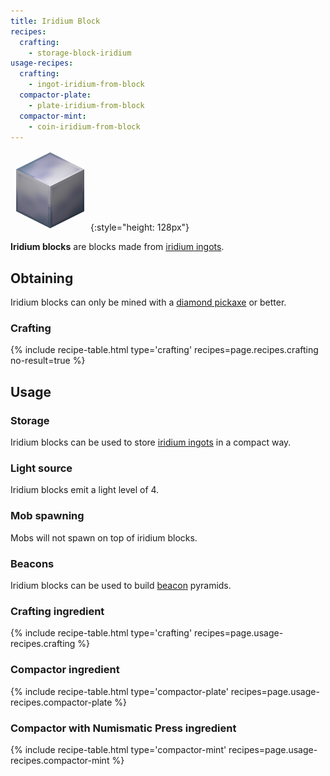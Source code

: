 ```yaml
---
title: Iridium Block
recipes:
  crafting:
    - storage-block-iridium
usage-recipes:
  crafting:
    - ingot-iridium-from-block
  compactor-plate:
    - plate-iridium-from-block
  compactor-mint:
    - coin-iridium-from-block
---
```


![Iridium block](/assets/images/thermal-foundation/storage-block-iridium.png){:style="height: 128px"}


**Iridium blocks** are blocks made from [iridium
ingots](/docs/thermal-foundation/items/materials/ingots/iridium-ingot/).


Obtaining
---------

Iridium blocks can only be mined with a [diamond
pickaxe](https://minecraft.gamepedia.com/Pickaxe) or better.

### Crafting
{% include recipe-table.html type='crafting' recipes=page.recipes.crafting no-result=true %}


Usage
-----

### Storage
Iridium blocks can be used to store [iridium
ingots](/docs/thermal-foundation/items/materials/ingots/iridium-ingot/) in a
compact way.

### Light source
Iridium blocks emit a light level of 4.

### Mob spawning
Mobs will not spawn on top of iridium blocks.

### Beacons
Iridium blocks can be used to build
[beacon](https://minecraft.gamepedia.com/Beacon) pyramids.

### Crafting ingredient
{% include recipe-table.html type='crafting' recipes=page.usage-recipes.crafting %}

### Compactor ingredient
{% include recipe-table.html type='compactor-plate' recipes=page.usage-recipes.compactor-plate %}

### Compactor with Numismatic Press ingredient
{% include recipe-table.html type='compactor-mint' recipes=page.usage-recipes.compactor-mint %}
